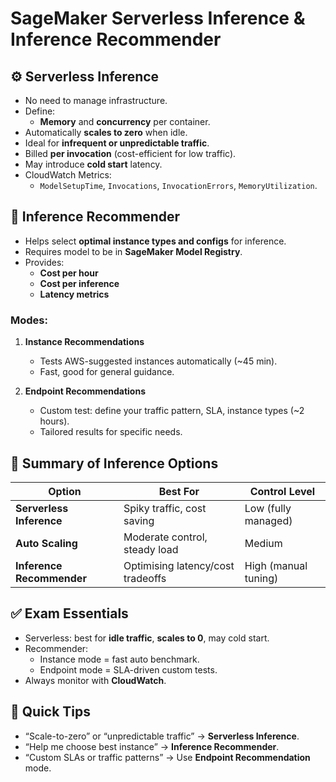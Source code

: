 # SageMaker Serverless Inference & Inference Recommender

## ⚙️ Serverless Inference

- No need to manage infrastructure.
- Define:
  - **Memory** and **concurrency** per container.
- Automatically **scales to zero** when idle.
- Ideal for **infrequent or unpredictable traffic**.
- Billed **per invocation** (cost-efficient for low traffic).
- May introduce **cold start** latency.
- CloudWatch Metrics:
  - `ModelSetupTime`, `Invocations`, `InvocationErrors`, `MemoryUtilization`.

## 🧠 Inference Recommender

- Helps select **optimal instance types and configs** for inference.
- Requires model to be in **SageMaker Model Registry**.
- Provides:
  - **Cost per hour**
  - **Cost per inference**
  - **Latency metrics**

### Modes:
1. **Instance Recommendations**
   - Tests AWS-suggested instances automatically (~45 min).
   - Fast, good for general guidance.

2. **Endpoint Recommendations**
   - Custom test: define your traffic pattern, SLA, instance types (~2 hours).
   - Tailored results for specific needs.

## 🧩 Summary of Inference Options

| Option                  | Best For                         | Control Level     |
|------------------------|----------------------------------|-------------------|
| **Serverless Inference** | Spiky traffic, cost saving       | Low (fully managed) |
| **Auto Scaling**        | Moderate control, steady load     | Medium             |
| **Inference Recommender**| Optimising latency/cost tradeoffs | High (manual tuning) |

## ✅ Exam Essentials

- Serverless: best for **idle traffic**, **scales to 0**, may cold start.
- Recommender:
  - Instance mode = fast auto benchmark.
  - Endpoint mode = SLA-driven custom tests.
- Always monitor with **CloudWatch**.

## 🎯 Quick Tips

- “Scale-to-zero” or “unpredictable traffic” → **Serverless Inference**.
- “Help me choose best instance” → **Inference Recommender**.
- “Custom SLAs or traffic patterns” → Use **Endpoint Recommendation** mode.
